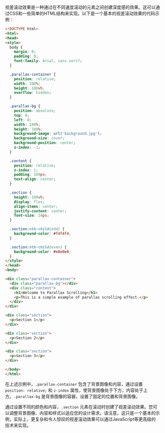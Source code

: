 视差滚动效果是一种通过在不同速度滚动的元素之间创建深度感的效果。这可以通过CSS和一些简单的HTML结构来实现。以下是一个基本的视差滚动效果的代码示例：

```html
<!DOCTYPE html>
<html>
<head>
<style>
  body {
    margin: 0;
    padding: 0;
    font-family: Arial, sans-serif;
  }

  .parallax-container {
    position: relative;
    width: 100%;
    height: 100vh;
    overflow: hidden;
  }

  .parallax-bg {
    position: absolute;
    top: 0;
    left: 0;
    width: 100%;
    height: 100%;
    background-image: url('background.jpg');
    background-size: cover;
    background-position: center;
    z-index: -1;
  }

  .content {
    position: relative;
    z-index: 1;
    padding: 100px;
    text-align: center;
  }

  .section {
    height: 100vh;
    display: flex;
    align-items: center;
    justify-content: center;
    font-size: 24px;
  }

  .section:nth-child(odd) {
    background-color: #f4f4f4;
  }

  .section:nth-child(even) {
    background-color: #e0e0e0;
  }
</style>
</head>
<body>

<div class="parallax-container">
  <div class="parallax-bg"></div>
  <div class="content">
    <h1>Welcome to Parallax Scrolling</h1>
    <p>This is a simple example of parallax scrolling effect.</p>
  </div>
</div>

<div class="section">
  <p>Section 1</p>
</div>

<div class="section">
  <p>Section 2</p>
</div>

<div class="section">
  <p>Section 3</p>
</div>

</body>
</html>
```

在上述示例中，`.parallax-container` 包含了背景图像和内容，通过设置`position: relative;` 和 `z-index` 属性，使背景图像处于下方，内容处于上方。`.parallax-bg` 是背景图像的容器，设置了固定的位置和背景图像。

通过设置不同的颜色和内容，`.section` 元素在滚动时创建了视差滚动效果。您可以调整背景图像、内容和样式以适应您的设计需求。请注意，这只是一个基本的示例，实际上，更复杂和令人惊叹的视差滚动效果可以通过JavaScript等更高级的技术来实现。